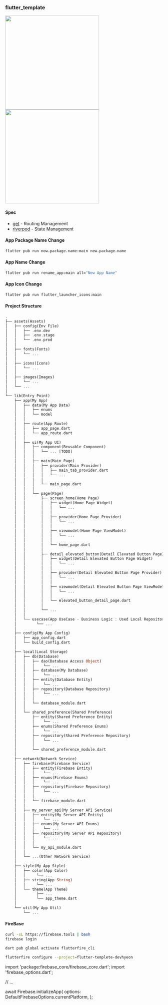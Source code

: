 ### flutter_template
<p align="left">
  <img src="https://github.com/DevHyeon0312/flutter_template/assets/122590623/7828f57d-e836-4bbd-a446-ff1077f40a23" width="300">
  <img src="https://github.com/DevHyeon0312/flutter_template/assets/122590623/505b4ed7-5fe7-446f-8020-3aedf9e959b1" width="300">
</p>

#### Spec
- [get](https://pub.dev/packages/get) - Routing Management
- [riverpod](https://pub.dev/packages/flutter_riverpod) - State Management


#### App Package Name Change
```bash
flutter pub run now.package.name:main new.package.name
```

#### App Name Change
```bash
flutter pub run rename_app:main all="New App Name"
```

#### App Icon Change
```bash
flutter pub run flutter_launcher_icons:main
```

#### Project Structure
```dart
.
├── assets(Assets)
│   ├── config(Env File)
│   │   ├── .env.dev
│   │   ├── .env.stage
│   │   └── .env.prod
│   │
│   ├── fonts(Fonts)
│   │   └── ...
│   │
│   ├── icons(Icons)
│   │   └── ...
│   │
│   ├── images(Images)
│   │   └── ...
│   └── ...
│
└── lib(Entry Point)
    ├── app(My App)
    │   ├── data(My App Data)
    │   │   ├── enums
    │   │   └── model
    │   │
    │   ├── route(App Route)
    │   │   ├── app_page.dart
    │   │   └── app_route.dart
    │   │
    │   ├── ui(My App UI)
    │   │   ├── component(Reusable Component)
    │   │   │   └── ... [TODO]
    │   │   │
    │   │   ├── main(Main Page)
    │   │   │   ├── provider(Main Provider)
    │   │   │   │   ├── main_tab_provider.dart
    │   │   │   │   └── ...
    │   │   │   │
    │   │   │   └── main_page.dart
    │   │   │       
    │   │   └── page(Page)
    │   │       ├── screen_home(Home Page)
    │   │       │   ├── widget(Home Page Widget)
    │   │       │   │   └── ...
    │   │       │   │
    │   │       │   ├── provider(Home Page Provider)
    │   │       │   │   └── ...
    │   │       │   │
    │   │       │   ├── viewmodel(Home Page ViewModel)
    │   │       │   │   └── ...
    │   │       │   │   
    │   │       │   └── home_page.dart
    │   │       │
    │   │       ├── detail_elevated_button(Detail Elevated Button Page)
    │   │       │   ├── widget(Detail Elevated Button Page Widget)
    │   │       │   │   └── ...
    │   │       │   │
    │   │       │   ├── provider(Detail Elevated Button Page Provider)
    │   │       │   │   └── ...
    │   │       │   │
    │   │       │   ├── viewmodel(Detail Elevated Button Page ViewModel)
    │   │       │   │   └── ...
    │   │       │   │
    │   │       │   └── elevated_button_detail_page.dart
    │   │       │
    │   │       └── ...
    │   │
    │   └── usecase(App UseCase - Business Logic : Used Local Repository & Network Repository)
    │         └── ...
    │
    ├── config(My App Config)
    │   ├── app_config.dart
    │   └── build_config.dart
    │
    ├── local(Local Storage)
    │   ├── db(Database)
    │   │   ├── dao(Database Access Object)
    │   │   │    └── ...
    │   │   ├── database(My Database)
    │   │   │    └── ...
    │   │   ├── entity(Database Entity)
    │   │   │    └── ...
    │   │   ├── repository(Database Repository)
    │   │   │    └── ...
    │   │   │
    │   │   └── database_module.dart
    │   │
    │   └── shared_preference(Shared Preference)
    │       ├── entity(Shared Preference Entity)
    │       │    └── ...
    │       ├── enums(Shared Preference Enums)
    │       │    └── ...
    │       ├── repository(Shared Preference Repository)
    │       │    └── ...
    │       │
    │       └── shared_preference_module.dart
    │
    ├── network(Network Service)
    │   ├── firebase(Firebase Service)
    │   │   ├── entity(Firebase Entity)
    │   │   │    └── ...
    │   │   ├── enums(Firebase Enums)
    │   │   │    └── ...
    │   │   ├── repository(Firebase Repository)
    │   │   │    └── ...
    │   │   │
    │   │   └── firebase_module.dart
    │   │
    │   ├── my_server_api(My Server API Service)
    │   │   ├── entity(My Server API Entity)
    │   │   │    └── ...
    │   │   ├── enums(My Server API Enums)
    │   │   │    └── ...
    │   │   ├── repository(My Server API Repository)
    │   │   │    └── ...
    │   │   │
    │   │   └── my_api_module.dart
    │   │
    │   └── ...(Other Network Service)
    │
    ├── style(My App Style)
    │   ├── color(App Color)
    │   │     └── ...
    │   ├── string(App String)
    │   │     └── ...
    │   └── theme(App Theme)
    │         ├── ...
    │         └── app_theme.dart
    │
    └── util(My App Util)
        └── ...
```


#### FireBase
```bash (terminal)
curl -sL https://firebase.tools | bash
firebase login
```
```bash (terminal)
dart pub global activate flutterfire_cli
```
```bash (project root)
flutterfire configure --project=flutter-templete-devhyeon
```

import 'package:firebase_core/firebase_core.dart';
import 'firebase_options.dart';

// ...

await Firebase.initializeApp(
options: DefaultFirebaseOptions.currentPlatform,
);